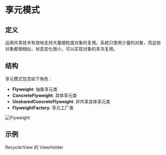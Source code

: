 # 享元模式

## 定义

运用共享技术有效地支持大量细粒度对象的复用。系统只使用少量的对象，而这些对象都很相似，状态变化很小，可以实现对象的多次复用。

## 结构

享元模式包含如下角色：

* **Flyweight**: 抽象享元类
* **ConcreteFlyweight**: 具体享元类
* **UnsharedConcreteFlyweight**: 非共享具体享元类
* **FlyweightFactory**: 享元工厂类

![Flyweight](https://i.imgur.com/SS65Rff.png)

## 示例

RecyclerView 的 ViewHolder